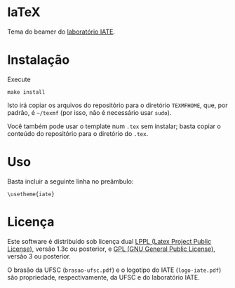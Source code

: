 IaTeX
=====

Tema do beamer do [laboratório IATE](http://iate.ufsc.br/).

Instalação
==========

Execute

    make install

Isto irá copiar os arquivos do repositório para o diretório `TEXMFHOME`,
que, por padrão, é `~/texmf`
(por isso, não é necessário usar `sudo`).

Você também pode usar o template num `.tex` sem instalar;
basta copiar o conteúdo do repositório para o diretório do `.tex`.

Uso
===

Basta incluir a seguinte linha no preâmbulo:

    \usetheme{iate}

Licença
=======

Este software é distribuído sob licença dual
[LPPL (Latex Project Public License)](http://latex-project.org/lppl/lppl-1-3c.txt),
versão 1.3c ou posterior,
e [GPL (GNU General Public License)](http://www.gnu.org/licenses/gpl-3.0.txt),
versão 3 ou posterior.

O brasão da UFSC (`brasao-ufsc.pdf`)
e o logotipo do IATE (`logo-iate.pdf`)
são propriedade, respectivamente, da UFSC e do laboratório IATE.
